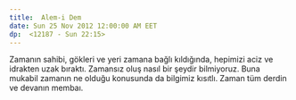 ```yaml
---
title:  Alem-i Dem
date: Sun 25 Nov 2012 12:00:00 AM EET 
dp:  <12187 - Sun 22:15>
---
```



Zamanın sahibi, gökleri ve yeri zamana bağlı kıldığında, hepimizi aciz
ve idrakten uzak bıraktı. Zamansız oluş nasıl bir şeydir
bilmiyoruz. Buna mukabil zamanın ne olduğu konusunda da bilgimiz kısıtlı. Zaman tüm derdin ve devanın membaı. 

